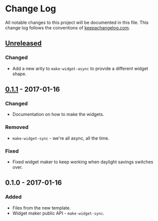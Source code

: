 # Change Log
All notable changes to this project will be documented in this file. This change log follows the conventions of [keepachangelog.com](http://keepachangelog.com/).

## [Unreleased]
### Changed
- Add a new arity to `make-widget-async` to provide a different widget shape.

## [0.1.1] - 2017-01-16
### Changed
- Documentation on how to make the widgets.

### Removed
- `make-widget-sync` - we're all async, all the time.

### Fixed
- Fixed widget maker to keep working when daylight savings switches over.

## 0.1.0 - 2017-01-16
### Added
- Files from the new template.
- Widget maker public API - `make-widget-sync`.

[Unreleased]: https://github.com/your-name/test/compare/0.1.1...HEAD
[0.1.1]: https://github.com/your-name/test/compare/0.1.0...0.1.1
